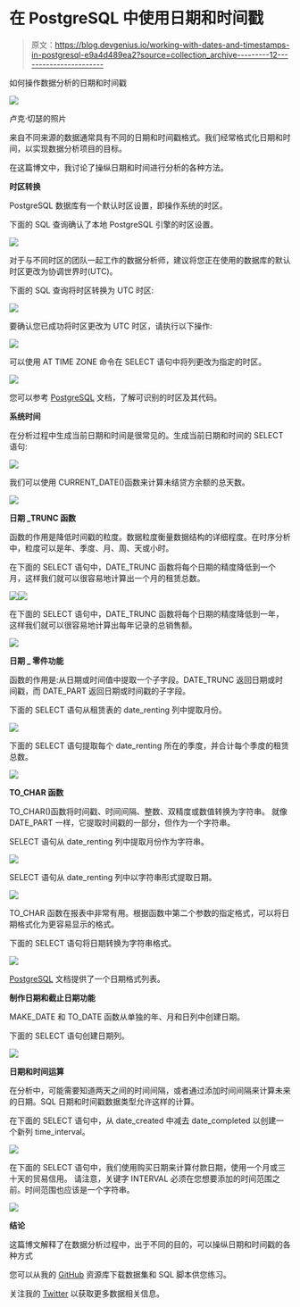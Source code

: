 # 在 PostgreSQL 中使用日期和时间戳

> 原文：<https://blog.devgenius.io/working-with-dates-and-timestamps-in-postgresql-e9a4d489ea2?source=collection_archive---------12----------------------->

如何操作数据分析的日期和时间戳

![](img/ff4e2bb196093622da704373cfbf674d.png)

卢克·切瑟的照片

来自不同来源的数据通常具有不同的日期和时间戳格式。我们经常格式化日期和时间，以实现数据分析项目的目标。

在这篇博文中，我讨论了操纵日期和时间进行分析的各种方法。

**时区转换**

PostgreSQL 数据库有一个默认时区设置，即操作系统的时区。

下面的 SQL 查询确认了本地 PostgreSQL 引擎的时区设置。

![](img/317580912a8df5af169bf9924b88115e.png)

对于与不同时区的团队一起工作的数据分析师，建议将您正在使用的数据库的默认时区更改为协调世界时(UTC)。

下面的 SQL 查询将时区转换为 UTC 时区:

![](img/2789e91d3f1825356da8071c5810d2bd.png)

要确认您已成功将时区更改为 UTC 时区，请执行以下操作:

![](img/b67a429b3a1102db9a73e5df06d82f75.png)

可以使用 AT TIME ZONE 命令在 SELECT 语句中将列更改为指定的时区。

![](img/7ff7c9cba59ce8d876faf34ad6b1d615.png)

您可以参考 [PostgreSQL](https://www.postgresql.org/docs/7.2/timezones.html) 文档，了解可识别的时区及其代码。

**系统时间**

在分析过程中生成当前日期和时间是很常见的。生成当前日期和时间的 SELECT 语句:

![](img/59e0361d7461af6687ec2f2004801974.png)

我们可以使用 CURRENT_DATE()函数来计算未结贷方余额的总天数。

![](img/cb981d1d49d9a9cddb091ec43b22eb05.png)

**日期 _TRUNC 函数**

函数的作用是降低时间戳的粒度。数据粒度衡量数据结构的详细程度。在时序分析中，粒度可以是年、季度、月、周、天或小时。

在下面的 SELECT 语句中，DATE_TRUNC 函数将每个日期的精度降低到一个月，这样我们就可以很容易地计算出一个月的租赁总数。

![](img/6db32f919ff2cdf9901bd1ea4ffbe1c2.png)![](img/923fe7b7143f51c4499c38a7bb9539d2.png)

在下面的 SELECT 语句中，DATE_TRUNC 函数将每个日期的精度降低到一年，这样我们就可以很容易地计算出每年记录的总销售额。

![](img/51bb5e04952d4e29c1e25958fcdbad92.png)

**日期 _ 零件功能**

函数的作用是:从日期或时间值中提取一个子字段。DATE_TRUNC 返回日期或时间戳，而 DATE_PART 返回日期或时间戳的子字段。

下面的 SELECT 语句从租赁表的 date_renting 列中提取月份。

![](img/b45be33af7075a26dbfb781709c479ab.png)

下面的 SELECT 语句提取每个 date_renting 所在的季度，并合计每个季度的租赁总数。

![](img/7198a45de826f49cf8b951688ab3c11c.png)

**TO_CHAR 函数**

TO_CHAR()函数将时间戳、时间间隔、整数、双精度或数值转换为字符串。
就像 DATE_PART 一样，它提取时间戳的一部分，但作为一个字符串。

SELECT 语句从 date_renting 列中提取月份作为字符串。

![](img/374b99ebc8825c5ef02a4b6e6927cf3e.png)

SELECT 语句从 date_renting 列中以字符串形式提取日期。

![](img/271661415ca5c1fecee9c1ebea162a8a.png)

TO_CHAR 函数在报表中非常有用。根据函数中第二个参数的指定格式，可以将日期格式化为更容易显示的格式。

下面的 SELECT 语句将日期转换为字符串格式。

![](img/a3448d84c31b3a6a2090d4b5dc982088.png)

[PostgreSQL](https://www.postgresql.org/docs/current/functions-formatting.html) 文档提供了一个日期格式列表。

**制作日期和截止日期功能**

MAKE_DATE 和 TO_DATE 函数从单独的年、月和日列中创建日期。

下面的 SELECT 语句创建日期列。

![](img/0b16f9129e528021a5e937d2826fa1df.png)

**日期和时间运算**

在分析中，可能需要知道两天之间的时间间隔，或者通过添加时间间隔来计算未来的日期。SQL 日期和时间戳数据类型允许这样的计算。

在下面的 SELECT 语句中，从 date_created 中减去 date_completed 以创建一个新列 time_interval。

![](img/8399c3258450f4dbe5750402268385aa.png)

在下面的 SELECT 语句中，我们使用购买日期来计算付款日期，使用一个月或三十天的贸易信用。
请注意，关键字 INTERVAL 必须在您想要添加的时间范围之前。时间范围也应该是一个字符串。

![](img/6970db4a6f666caab6211f1f29ed5dce.png)

**结论**

这篇博文解释了在数据分析过程中，出于不同的目的，可以操纵日期和时间戳的各种方式

您可以从我的 [GitHub](https://github.com/amos-adewuni/working_with_dates_postgresql) 资源库下载数据集和 SQL 脚本供您练习。

关注我的 [Twitter](https://twitter.com/acube_yinka) 以获取更多数据相关信息。